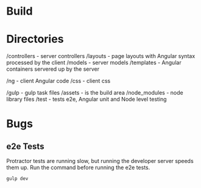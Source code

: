 
# Build

# Directories

 /controllers - server controllers
 /layouts - page layouts with Angular syntax processed by the client
 /models - server models
 /templates - Angular containers servered up by the server

 /ng - client Angular code
 /css - client css

 /gulp - gulp task files
 /assets - is the build area
 /node_modules - node library files
 /test - tests e2e, Angular unit and Node level testing

# Bugs

## e2e Tests
Protractor tests are running slow, but running the developer server speeds them up.  Run the command before running the e2e tests.
```shell
gulp dev
```

